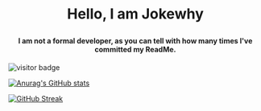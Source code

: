 # <p align="center">Hello, I am Jokewhy</p>

#### <p align="center">I am not a formal developer, as you can tell with how many times I've committed my ReadMe.</p>

![visitor badge](https://visitor-badge.laobi.icu/badge?page_id=jwenjian.visitor-badge&format=true&left_color=black&right_color=blue)

[![Anurag's GitHub stats](https://github-readme-stats.vercel.app/api?username=jokewhy)](https://github.com/anuraghazra/github-readme-stats)

[![GitHub Streak](https://streak-stats.demolab.com?user=jokewhy&theme=dark&mode=weekly&exclude_days=Sun%2CFri%2CSat&background=90%2C1610EB%2C000000)](https://git.io/streak-stats)
